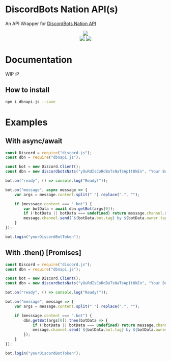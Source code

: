 # DiscordBots Nation API(s)

An API Wrapper for [DiscordBots Nation API](https://discordbots-nats.glitch.me/api)

<div align="center">
    <p>
		<a href="https://npmjs.com/package/dbnapi.js"><img src="https://nodei.co/npm/dbnapi.js.png?downloads=true&stars=false"/></a>
		<br>
		<a href="https://travis-ci.com/discordbotsNation/dbnapi.js"><img src="https://travis-ci.com/discordbotsNation/dbnapi.js.svg"/></a>
		<a href="https://circleci.com/gh/discordbotsNation/dbnapi.js"><img src="https://circleci.com/gh/discordbotsNation/dbnapi.js.svg?style=svg"/></a>
	</p>
</div>

# Documentation
WIP :P

## How to install
```bash
npm i dbnapi.js --save
```

# Examples

## With async/await
```js
const Discord = require("discord.js");
const dbn = require("dbnapi.js");

const bot = new Discord.Client();
const dbn = new discordbotsNats("yOuRdIsCoRdBoTsNaTsApItOkEn", "Your Bot's User ID", "Your IDs");

bot.on("ready", () => console.log("Ready!"));

bot.on("message", async message => {
    var args = message.content.split(" ").replace(".", "");

    if (messsage.content === ".bot") {
        var botData = await dbn.getBot(args[0]);
        if (!botData || botData === undefined) return message.channel.send("Sorry, but that Bot was not registered *yet* on DiscordBots Nation.");
        message.channel.send(`${botData.bot.tag} by ${botData.owner.tag} with Prefix ${botData.prefix}!`);
    }
});

bot.login("yourDiscordBotToken");
```

## With .then() [Promises]
```js
const Discord = require("discord.js");
const dbn = require("dbnapi.js");

const bot = new Discord.Client();
const dbn = new discordbotsNats("yOuRdIsCoRdBoTsNaTsApItOkEn", "Your Bot's User ID", "Your IDs");

bot.on("ready", () => console.log("Ready!"));

bot.on("message", message => {
    var args = message.content.split(" ").replace(".", "");

    if (messsage.content === ".bot") {
        dbn.getBot(args[0]).then(botData => {
            if (!botData || botData === undefined) return message.channel.send("Sorry, but that Bot was not registered *yet* on DiscordBots Nation.");
            message.channel.send(`${botData.bot.tag} by ${botData.owner.tag} with Prefix ${botData.prefix}!`);
        });
    }
});

bot.login("yourDiscordBotToken");
```